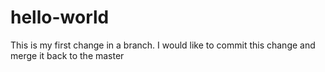 # hello-world

This is my first change in a branch.
I would like to commit this change and merge it back to the master
